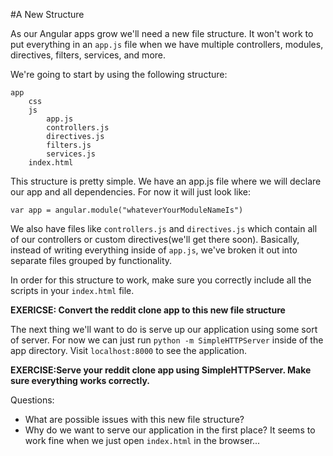 #A New Structure

As our Angular apps grow we'll need a new file structure.  It won't work to put everything in an `app.js` file when we have multiple controllers, modules, directives, filters, services, and more.  

We're going to start by using the following structure:

```
app
	css
	js
		app.js
		controllers.js
		directives.js
		filters.js
		services.js
	index.html
```

This structure is pretty simple.  We have an app.js file where we will declare our app and all dependencies.  For now it will just look like:

```
var app = angular.module("whateverYourModuleNameIs")
```

We also have files like `controllers.js` and `directives.js` which contain all of our controllers or custom directives(we'll get there soon).  Basically, instead of writing everything inside of `app.js`, we've broken it out into separate files grouped by functionality.

In order for this structure to work, make sure you correctly include all the scripts in your `index.html` file.

**EXERICSE: Convert the reddit clone app to this new file structure**

The next thing we'll want to do is serve up our application using some sort of server.  For now we can just run `python -m SimpleHTTPServer` inside of the app directory.  Visit `localhost:8000` to see the application.

**EXERCISE:Serve your reddit clone app using SimpleHTTPServer.  Make sure everything works correctly.**


Questions:

* What are possible issues with this new file structure?
* Why do we want to serve our application in the first place?  It seems to work fine when we just open `index.html` in the browser...
